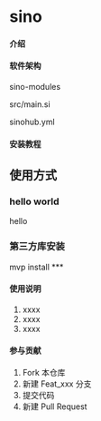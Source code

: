 # sino

#### 介绍


#### 软件架构
sino-modules

src/main.si

sinohub.yml

#### 安装教程

## 使用方式
### hello world
hello 

### 第三方库安装 
mvp install ***

#### 使用说明

1.  xxxx
2.  xxxx
3.  xxxx

#### 参与贡献

1.  Fork 本仓库
2.  新建 Feat_xxx 分支
3.  提交代码
4.  新建 Pull Request



